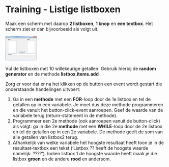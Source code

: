 # Training - Listige listboxen

Maak een scherm met daarop **2 listboxen**, **1 knop** en **een textbox**. Het scherm ziet er dan bijvoorbeeld als volgt uit.

<img src="figures/Listige-listboxen-ui.png" alt="ui" width="100">

Vul de listboxen met 10 willekeurige getallen. Gebruik hierbij de **random generator** en de methode **listbox.items.add**

Zorg er voor dat er na het klikken op de button een event wordt gestart die onderstaande handelingen uitvoert:
1. Ga in een **methode** met een **FOR**\-loop door de 1e listbox en tel de getallen op in een variabele. Je moet dus deze methode programmeren en die vanuit het button-click-event aanroepen. Geef de waarde van de variabele terug (return-statement in de methode). 
2. Programmeer een 2e methode (ook aanroepen vanuit de button-click) als volgt: ga in die 2e **methode** met een **WHILE**\-loop door de 2e listbox en tel de getallen op in een 2e variabele. De methode geeft de som van alle getallen van listbox2 terug. 
3. Afhankelijk van welke variabele het hoogste resultaat heeft toon je in de resultaat-textbox een tekst (‘Listbox ?? heeft de hoogste waarde namelijk: ????’). Indien listbox 1 de hoogste waarde heeft maak je die listbox **groen** en de andere **rood** en andersom. 